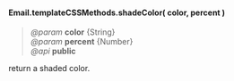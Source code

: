 #### Email.templateCSSMethods.shadeColor( color, percent )
> *@param* **color** {String}  
> *@param* **percent** {Number}     
> *@api* **public**  

return a shaded color.

<div class="code-header addGitHubLink" data-file="lib/email.js#L114-L121"> &nbsp;</div><pre class=" language-javascript hideCode api"></pre> 
